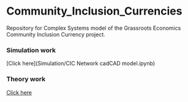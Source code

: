 # Community_Inclusion_Currencies
Repository for Complex Systems model of the Grassroots Economics Community Inclusion Currency project.


### Simulation work
[Click here](Simulation/CIC Network cadCAD model.ipynb)
### Theory work
[Click here](Theory/cic_initialization.ipynb)

